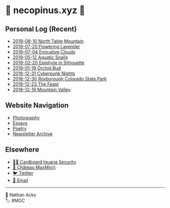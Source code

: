 # <span aria-hidden="true">🌱</span> necopinus.xyz <span aria-hidden="true">🌱</span>

## Personal Log (Recent)

* [2019-08-10 North Table Mountain](photography/2019-08-10-north-table-mountain.md)
* [2019-07-20 Flowering Lavender](photography/2019-07-20-flowering-lavender.md)
* [2019-07-04 Evocative Clouds](photography/2019-07-04-evocative-clouds.md)
* [2019-05-12 Aquatic Snails](photography/2019-05-12-aquatic-snails.md)
* [2019-02-20 Epiphyte in Silhouette](photography/2019-02-20-epiphyte-in-silhouette.md)
* [2019-01-19 Orchid Bud](photography/2019-01-19-orchid-bud.md)
* [2018-12-31 Cyberpunk Nights](photography/2018-12-31-cyberpunk-nights.md)
* [2018-12-30 Roxborough Colorado State Park](photography/2018-12-30-roxborough-colorado-state-park.md)
* [2018-12-23 The Feast](photography/2018-12-23-the-feast.md)
* [2018-12-19 Mountain Valley](photography/2018-12-19-mountain-valley.md)

## Website Navigation

* [Photography](photography.md)
* [Essays](essays.md)
* [Poetry](poetry.md)
* [Newsletter Archive](newsletters.md)

## Elsewhere

* [<span aria-hidden="true">🧑‍💻</span> Cardboard Iguana Security](https://www.cardboard-iguana.com/)
* [<span aria-hidden="true">🏡</span> Château MaxMin()](https://www.chateaumaxmin.info/)
* [<span aria-hidden="true">🐦</span> Twitter](https://twitter.com/necopinus)
* [<span aria-hidden="true">📧</span> Email](mailto:nathan.acks@necopinus.xyz)

- - - -

<span aria-hidden="true">👤</span> Nathan Acks  
<span aria-hidden="true">🏷️</span> #MOC
